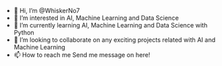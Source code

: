 - 👋 Hi, I’m @WhiskerNo7
- 👀 I’m interested in AI, Machine Learning and Data Science
- 🌱 I’m currently learning AI, Machine Learning and Data Science with Python
- 💞️ I’m looking to collaborate on any exciting projects related with AI and Machine Learning
- 📫 How to reach me Send me message on here!

<!---
WhiskerNo7/WhiskerNo7 is a ✨ special ✨ repository because its `README.md` (this file) appears on your GitHub profile.
You can click the Preview link to take a look at your changes.
--->
